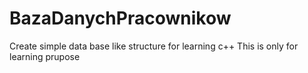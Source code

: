 # BazaDanychPracownikow
Create simple data base like structure for learning c++
This is only for learning prupose

